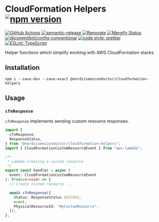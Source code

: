 # CloudFormation Helpers [![npm version](https://img.shields.io/npm/v/@nordicsemiconductor/cloudformation-helpers.svg)](https://www.npmjs.com/package/@nordicsemiconductor/cloudformation-helpers)

[![GitHub Actions](https://github.com/NordicSemiconductor/cloud-aws-cloudformation-helpers-js/workflows/Test%20and%20Release/badge.svg)](https://github.com/NordicSemiconductor/cloud-aws-cloudformation-helpers-js/actions)
[![semantic-release](https://img.shields.io/badge/%20%20%F0%9F%93%A6%F0%9F%9A%80-semantic--release-e10079.svg)](https://github.com/semantic-release/semantic-release)
[![Renovate](https://img.shields.io/badge/renovate-enabled-brightgreen.svg)](https://renovatebot.com)
[![Mergify Status](https://img.shields.io/endpoint.svg?url=https://api.mergify.com/v1/badges/NordicSemiconductor/cloud-aws-cloudformation-helpers-js)](https://mergify.io)
[![@commitlint/config-conventional](https://img.shields.io/badge/%40commitlint-config--conventional-brightgreen
)](https://github.com/conventional-changelog/commitlint/tree/master/@commitlint/config-conventional)
[![code style: prettier](https://img.shields.io/badge/code_style-prettier-ff69b4.svg)](https://github.com/prettier/prettier/)
[![ESLint: TypeScript](https://img.shields.io/badge/ESLint-TypeScript-blue.svg)](https://github.com/typescript-eslint/typescript-eslint)

Helper functions which simplify working with AWS CloudFormation stacks.

## Installation

    npm i --save-dev --save-exact @nordicsemiconductor/cloudformation-helpers

## Usage

### `cfnResponse`

`cfnResponse` implements sending custom resource responses.

```typescript
import {
  cfnResponse,
  ResponseStatus,
} from "@nordicsemiconductor/cloudformation-helpers";
import { CloudFormationCustomResourceEvent } from "aws-lambda";

/**
 * Lambda creating a custom resource
 */
export const handler = async (
  event: CloudFormationCustomResourceEvent
): Promise<void> => {
  // Create custom resource ...

  await cfnResponse({
    Status: ResponseStatus.SUCCESS,
    event,
    PhysicalResourceId: "MyCustomResource",
  });
};
```
